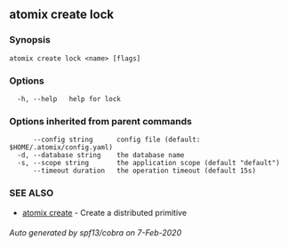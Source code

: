 ## atomix create lock



### Synopsis



```
atomix create lock <name> [flags]
```

### Options

```
  -h, --help   help for lock
```

### Options inherited from parent commands

```
      --config string      config file (default: $HOME/.atomix/config.yaml)
  -d, --database string    the database name
  -s, --scope string       the application scope (default "default")
      --timeout duration   the operation timeout (default 15s)
```

### SEE ALSO

* [atomix create](atomix_create.md)	 - Create a distributed primitive

###### Auto generated by spf13/cobra on 7-Feb-2020
